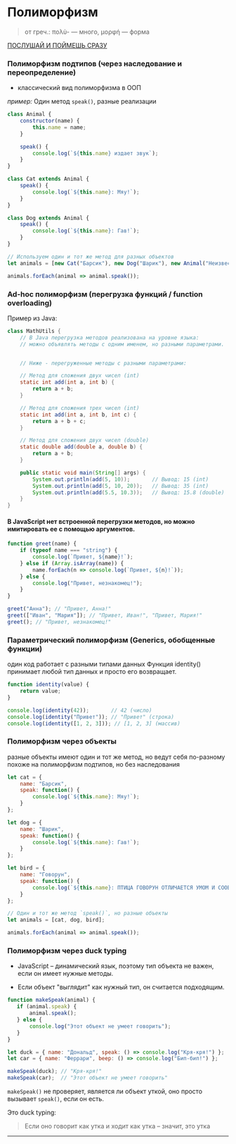 # Полиморфизм
> от греч.:
> πολὺ- — много, 
> μορφή — форма

[ПОСЛУШАЙ И ПОЙМЕШЬ СРАЗУ](https://www.youtube.com/watch?v=Mh5bxF9as7s)

### Полиморфизм подтипов (через наследование и переопределение)
 - классический вид полиморфизма в ООП

*пример:*
Один метод `speak()`, разные реализации
```js
class Animal {
    constructor(name) {
        this.name = name;
    }

    speak() {
        console.log(`${this.name} издает звук`);
    }
}

class Cat extends Animal {
    speak() {
        console.log(`${this.name}: Мяу!`);
    }
}

class Dog extends Animal {
    speak() {
        console.log(`${this.name}: Гав!`);
    }
}

// Используем один и тот же метод для разных объектов
let animals = [new Cat("Барсик"), new Dog("Шарик"), new Animal("Неизвестное существо")];

animals.forEach(animal => animal.speak());

```

### Ad-hoc полиморфизм (перегрузка функций / function overloading)

Пример из Java:

```java
class MathUtils {
    // В Java перегрузка методов реализована на уровне языка: 
    // можно объявлять методы с одним именем, но разными параметрами.


    // Ниже - перегруженные методы с разными параметрами:

    // Метод для сложения двух чисел (int)
    static int add(int a, int b) {
        return a + b;
    }

    // Метод для сложения трех чисел (int)
    static int add(int a, int b, int c) {
        return a + b + c;
    }

    // Метод для сложения двух чисел (double)
    static double add(double a, double b) {
        return a + b;
    }

    public static void main(String[] args) {
        System.out.println(add(5, 10));       // Вывод: 15 (int)
        System.out.println(add(5, 10, 20));   // Вывод: 35 (int)
        System.out.println(add(5.5, 10.3));   // Вывод: 15.8 (double)
    }
}

```

#### В JavaScript нет встроенной перегрузки методов, но можно имитировать ее с помощью аргументов.
```js
function greet(name) {
    if (typeof name === "string") {
        console.log(`Привет, ${name}!`);
    } else if (Array.isArray(name)) {
        name.forEach(n => console.log(`Привет, ${n}!`));
    } else {
        console.log("Привет, незнакомец!");
    }
}

greet("Анна"); // "Привет, Анна!"
greet(["Иван", "Мария"]); // "Привет, Иван!", "Привет, Мария!"
greet(); // "Привет, незнакомец!"

```

### Параметрический полиморфизм (Generics, обобщенные функции)
один код работает с разными типами данных
Функция identity() принимает любой тип данных и просто его возвращает.
```js
function identity(value) {
    return value;
}

console.log(identity(42));       // 42 (число)
console.log(identity("Привет")); // "Привет" (строка)
console.log(identity([1, 2, 3])); // [1, 2, 3] (массив)

```

### Полиморфизм через объекты
разные объекты имеют один и тот же метод, но ведут себя по-разному
похоже на полиморфизм подтипов, но без наследования

```js
let cat = {
    name: "Барсик",
    speak: function() {
        console.log(`${this.name}: Мяу!`);
    }
};

let dog = {
    name: "Шарик",
    speak: function() {
        console.log(`${this.name}: Гав!`);
    }
};

let bird = {
    name: "Говорун",
    speak: function() {
        console.log(`${this.name}: ПТИЦА ГОВОРУН ОТЛИЧАЕТСЯ УМОМ И СООБРАЗИТЕЛЬНОСТЬЮ!`);
    }
};

// Один и тот же метод `speak()`, но разные объекты
let animals = [cat, dog, bird];

animals.forEach(animal => animal.speak());

```

### Полиморфизм через duck typing
 - JavaScript – динамический язык, поэтому тип объекта не важен, если он имеет нужные методы.

 - Если объект "выглядит" как нужный тип, он считается подходящим.

 ```js
function makeSpeak(animal) {
    if (animal.speak) {
        animal.speak();
    } else {
        console.log("Этот объект не умеет говорить");
    }
}

let duck = { name: "Дональд", speak: () => console.log("Кря-кря!") };
let car = { name: "Феррари", beep: () => console.log("Бип-бип!") };

makeSpeak(duck); // "Кря-кря!"
makeSpeak(car);  // "Этот объект не умеет говорить"

 ```
`makeSpeak()` не проверяет, является ли объект уткой, оно просто вызывает 
`speak()`, если он есть.

Это duck typing: 
> Если оно говорит как утка и ходит как утка – значит, это утка

---
